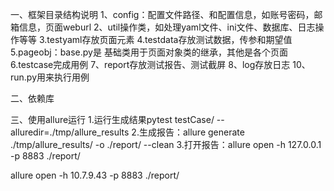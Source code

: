 一、框架目录结构说明
1、config：配置文件路径、和配置信息，如账号密码，邮箱信息，页面weburl
2、util操作类，如处理yaml文件、ini文件、数据库、日志操作等等
3.testyaml存放页面元素
4.testdata存放测试数据，传参和期望值
5.pageobj：base.py是 基础类用于页面对象类的继承，其他是各个页面
6.testcase完成用例
7、report存放测试报告、测试截屏
8、log存放日志
10、run.py用来执行用例


二、依赖库 

三、使用allure运行 
1.运行生成结果pytest testCase/ --alluredir=./tmp/allure_results 
2.生成报告：allure generate ./tmp/allure_results/ -o ./report/ --clean 
3.打开报告：allure open -h 127.0.0.1 -p 8883 ./report/

allure open -h 10.7.9.43 -p 8883 ./report/
